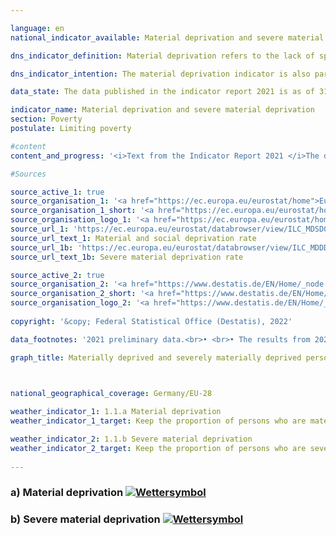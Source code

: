 ```yaml
---

language: en    
national_indicator_available: Material deprivation and severe material deprivation    

dns_indicator_definition: Material deprivation refers to the lack of specific consumer goods and the involuntary foregoing of discretionary consumption for financial reasons. The two indicators indicate the proportion of people out of the total population who are deemed to suffer material deprivation (1.1.a) or severe material deprivation (1.1.b). Material deprivation describes the situation of all people whose household meets at least three (four in the case of severe material deprivation) out of nine defined criteria reflecting the financial restrictions on the household.    

dns_indicator_intention: The material deprivation indicator is also part of the extensive poverty and wealth reporting conducted by the German Government. By identifying individual deficiencies, it is intended to map the types of personal circumstances in which a risk of poverty exists. The aim of the fight against material deprivation is to ensure that the percentages of persons in Germany who are materially deprived and who are severely materially deprived should both be below the average for the European Union.    

data_state: The data published in the indicator report 2021 is as of 31.12.2020. The data shown on the DNS-Online-Platform is updated regularly, so that more current data may be available online than published in the indicator report 2021.    

indicator_name: Material deprivation and severe material deprivation    
section: Poverty    
postulate: Limiting poverty    

#content     
content_and_progress: '<i>Text from the Indicator Report 2021 </i>The data are drawn from the EU-wide harmonised annual Statistics on Income and Living Conditions (EU-SILC), the results of a survey conducted in Germany by the Federal Statistical Office in cooperation with the statistical offices of the various Länder under the title “Living in Europe”. This involves some 14,000 private households in Germany, which voluntarily provide information about their income and living conditions annually.<br>Both indicators show the percentage of the population who, in their own estimation, involuntarily forego consumption or experience shortages in several areas for financial reasons. Purchases of selected lifestyle items considered in Europe to be appropriate, desirable or even essential were used as evaluation criteria. These nine criteria used to define material deprivation are standardised for all countries in which the EU-SILC survey is conducted, which makes EU-wide comparisons possible.<br>Specifically, the nine attributes are as follows: the lack of a car, a washing machine, a colour TV or a telephone in the household (in each case because the household is unable to afford one), a financial problem paying rent, mortgage or utility bills on time, being unable to provide for adequate heating in the home, being unable to eat meat, fish or an equivalent vegetarian meal every second day, not being able to spend a one-week holiday away from home each year or being unable to meet unexpected expenditure of a specific amount (EUR 1,050 in 2018) from the household budget.<br>Material deprivation is associated with the problem of social exclusion, because participation in social life is jeopardised by a lack of funds. This measure of severe material deprivation is also part of the “poverty or social exclusion” indicator, which is used to measure progress towards one of the five headline targets of the Europe 2020 strategy (combating poverty and social exclusion).<br>In 2018, 7.8% of the population in Germany were classed as materially deprived, while 3.1% were subject to severe material deprivation. The corresponding values in 2010 were 11.1% and 4.5% respectively, and they were even slightly higher in some cases in the years immediately following. The level has thus shown a slight fall over time, similar to that in the EU as a whole. The average values for people in the EU, however, are considerably higher on both counts than the corresponding values for Germany. In 2018, for instance, the materially deprived proportion of the EU population, as estimated by the Statistical Office of the European Union (Eurostat), was 13.1%, which is more than half the German figure. A total of 5.9% were classed as severely materially deprived. This quota is 90% higher than the corresponding value in Germany.'    

#Sources    

source_active_1: true
source_organisation_1: '<a href="https://ec.europa.eu/eurostat/home">Eurostat</a>'
source_organisation_1_short: '<a href="https://ec.europa.eu/eurostat/home">Eurostat</a>'
source_organisation_logo_1: '<a href="https://ec.europa.eu/eurostat/home"><img src="ttps://g205sdgs.github.io/sdg-indicators/public/logosEn/eurostat.png" alt="Eurostat" title=" Click here to visit the homepage of the organizationEurostat" style="height:60px; width:148px; border: transparent"/></a>'
source_url_1: 'https://ec.europa.eu/eurostat/databrowser/view/ILC_MDSD07/default/table?lang=en'
source_url_text_1: Material and social deprivation rate
source_url_1b: 'https://ec.europa.eu/eurostat/databrowser/view/ILC_MDDD11/default/table?lang=en&category=livcon.ilc.ilc_md.ilc_mddd'
source_url_text_1b: Severe material deprivation rate

source_active_2: true
source_organisation_2: '<a href="https://www.destatis.de/EN/Home/_node.html">Federal Statistical Office</a>'
source_organisation_2_short: '<a href="https://www.destatis.de/EN/Home/_node.html">Federal Statistical Office</a>'
source_organisation_logo_2: '<a href="https://www.destatis.de/EN/Home/_node.html"><img src="ttps://g205sdgs.github.io/sdg-indicators/public/logosEn/destatis.png" alt="Federal Statistical Office" title=" Click here to visit the homepage of the organizationFederal Statistical Office" style="height:60px; width:148px; border: transparent"/></a>'
    
copyright: '&copy; Federal Statistical Office (Destatis), 2022'    

data_footnotes: '2021 preliminary data.<br>• <br>• The results from 2020 onwards are only comparable with previous years to a limited extent. <br>• <br>• EU: Data estimated.<br>• Data for the EU with the respective member states in the reporting year (until 2019 EU-28 from 2020 EU-27).'    

graph_title: Materially deprived and severely materially deprived persons    

    

national_geographical_coverage: Germany/EU-28    

weather_indicator_1: 1.1.a Material deprivation
weather_indicator_1_target: Keep the proportion of persons who are materially deprived considerably below the EU-28 level by 2030

weather_indicator_2: 1.1.b Severe material deprivation
weather_indicator_2_target: Keep the proportion of persons who are severely materially deprived considerably below the EU-28 level by 2030
    
---
```



<div>
  <div class="my-header">
    <h3>a) Material deprivation
      <a href="https://dnsTestEnvironment.github.io/dns-indicators/en/status"><img src="https://g205sdgs.github.io/sdg-indicators/public/Wettersymbole/Leicht bewölkt.png" title="Text will follow soon" alt="Wettersymbol"/>
      </a>
    </h3>
  </div>
  <div class="my-header-note">
  </div>
</div>
<div>
  <div class="my-header">
    <h3>b) Severe material deprivation
      <a href="https://dnsTestEnvironment.github.io/dns-indicators/en/status"><img src="https://g205sdgs.github.io/sdg-indicators/public/Wettersymbole/Leicht bewölkt.png" title="Text will follow soon" alt="Wettersymbol"/>
      </a>
    </h3>
  </div>
  <div class="my-header-note">
  </div>
</div>